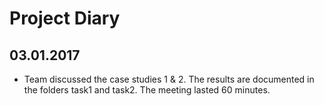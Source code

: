 # Project Diary

## 03.01.2017
- Team discussed the case studies 1 & 2. The results are documented in the folders task1 and task2. The meeting lasted 60 minutes.
